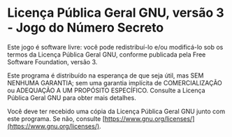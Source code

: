 # Licença Pública Geral GNU, versão 3 - Jogo do Número Secreto

Este jogo é software livre: você pode redistribuí-lo e/ou modificá-lo sob os termos da Licença Pública Geral GNU, conforme publicada pela Free Software Foundation, versão 3.

Este programa é distribuído na esperança de que seja útil, mas SEM NENHUMA GARANTIA; sem uma garantia implícita de COMERCIALIZAÇÃO ou ADEQUAÇÃO A UM PROPÓSITO ESPECÍFICO. Consulte a Licença Pública Geral GNU para obter mais detalhes.

Você deve ter recebido uma cópia da Licença Pública Geral GNU junto com este programa. Se não, consulte [https://www.gnu.org/licenses/](https://www.gnu.org/licenses/).
